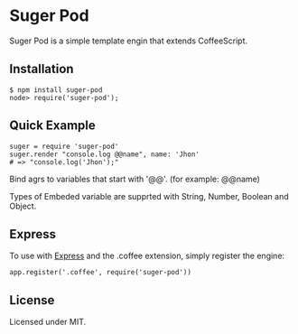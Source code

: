 # Suger Pod
Suger Pod is a simple template engin that extends CoffeeScript.

## Installation

```
$ npm install suger-pod
node> require('suger-pod');
```

## Quick Example

```coffee-script
suger = require 'suger-pod'
suger.render "console.log @@name", name: 'Jhon'
# => "console.log('Jhon');"
```

Bind agrs to variables that start with '@@'.
(for example: @@name)

Types of Embeded variable are supprted with String, Number, Boolean and Object.

## Express
To use with [Express](http://expressjs.com/) and the .coffee extension, simply register the engine:

```coffee-script
app.register('.coffee', require('suger-pod'))
```

## License
Licensed under MIT.
